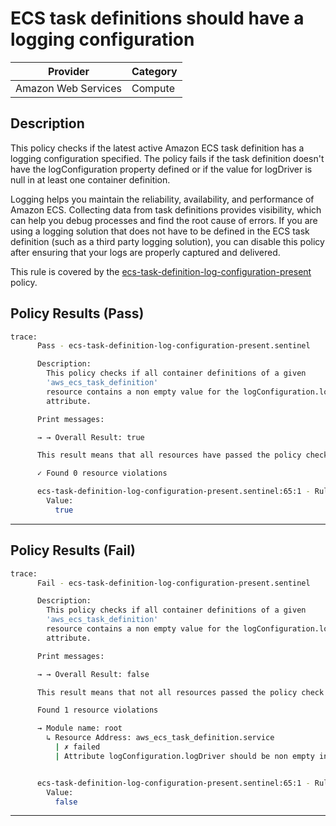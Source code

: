 # ECS task definitions should have a logging configuration

| Provider            | Category     |
|---------------------|--------------|
| Amazon Web Services | Compute      |

## Description

This policy checks if the latest active Amazon ECS task definition has a logging configuration specified. The policy fails if the task definition doesn't have the logConfiguration property defined or if the value for logDriver is null in at least one container definition.

Logging helps you maintain the reliability, availability, and performance of Amazon ECS. Collecting data from task definitions provides visibility, which can help you debug processes and find the root cause of errors. If you are using a logging solution that does not have to be defined in the ECS task definition (such as a third party logging solution), you can disable this policy after ensuring that your logs are properly captured and delivered.

This rule is covered by the [ecs-task-definition-log-configuration-present](../../policies/ecs/ecs-task-definition-log-configuration-present.sentinel) policy.

## Policy Results (Pass)
```bash
trace:
      Pass - ecs-task-definition-log-configuration-present.sentinel

      Description:
        This policy checks if all container definitions of a given
        'aws_ecs_task_definition'
        resource contains a non empty value for the logConfiguration.logDriver
        attribute.

      Print messages:

      → → Overall Result: true

      This result means that all resources have passed the policy check for the policy ecs-task-definition-log-configuration-present.

      ✓ Found 0 resource violations

      ecs-task-definition-log-configuration-present.sentinel:65:1 - Rule "main"
        Value:
          true
```

---

## Policy Results (Fail)
```bash
trace:
      Fail - ecs-task-definition-log-configuration-present.sentinel

      Description:
        This policy checks if all container definitions of a given
        'aws_ecs_task_definition'
        resource contains a non empty value for the logConfiguration.logDriver
        attribute.

      Print messages:

      → → Overall Result: false

      This result means that not all resources passed the policy check and the protected behavior is not allowed for the policy ecs-task-definition-log-configuration-present.

      Found 1 resource violations

      → Module name: root
        ↳ Resource Address: aws_ecs_task_definition.service
          | ✗ failed
          | Attribute logConfiguration.logDriver should be non empty in container definitions for the given task definition. Refer to https://docs.aws.amazon.com/securityhub/latest/userguide/ecs-controls.html#ecs-9 for more details.


      ecs-task-definition-log-configuration-present.sentinel:65:1 - Rule "main"
        Value:
          false
```

---